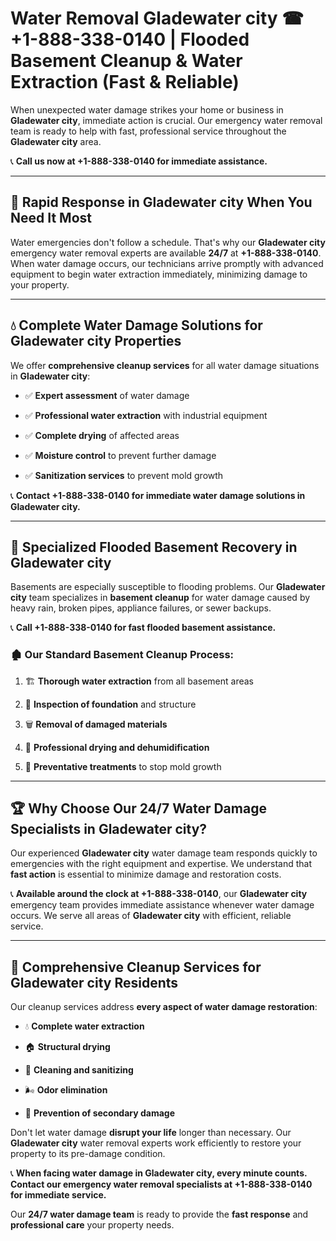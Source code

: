 # Water Removal Gladewater city ☎ +1-888-338-0140 | Flooded Basement Cleanup & Water Extraction (Fast & Reliable)

When unexpected water damage strikes your home or business in **Gladewater city**, immediate action is crucial. Our emergency water removal team is ready to help with fast, professional service throughout the **Gladewater city** area. 

📞 **Call us now at +1-888-338-0140 for immediate assistance.**
---
## 🚀 Rapid Response in Gladewater city When You Need It Most
Water emergencies don't follow a schedule. That's why our **Gladewater city** emergency water removal experts are available **24/7** at **+1-888-338-0140**. When water damage occurs, our technicians arrive promptly with advanced equipment to begin water extraction immediately, minimizing damage to your property.
---
## 💧 Complete Water Damage Solutions for Gladewater city Properties
We offer **comprehensive cleanup services** for all water damage situations in **Gladewater city**:
- ✅ **Expert assessment** of water damage  
- ✅ **Professional water extraction** with industrial equipment  
- ✅ **Complete drying** of affected areas  
- ✅ **Moisture control** to prevent further damage  
- ✅ **Sanitization services** to prevent mold growth  
📞 **Contact +1-888-338-0140 for immediate water damage solutions in Gladewater city.**
---
## 🌊 Specialized Flooded Basement Recovery in Gladewater city
Basements are especially susceptible to flooding problems. Our **Gladewater city** team specializes in **basement cleanup** for water damage caused by heavy rain, broken pipes, appliance failures, or sewer backups. 
📞 **Call +1-888-338-0140 for fast flooded basement assistance.**
### 🏚️ Our Standard Basement Cleanup Process:
1. 🏗️ **Thorough water extraction** from all basement areas  
2. 🔎 **Inspection of foundation** and structure  
3. 🗑️ **Removal of damaged materials**  
4. 💨 **Professional drying and dehumidification**  
5. 🚫 **Preventative treatments** to stop mold growth  
---
## 🏆 Why Choose Our 24/7 Water Damage Specialists in Gladewater city?
Our experienced **Gladewater city** water damage team responds quickly to emergencies with the right equipment and expertise. We understand that **fast action** is essential to minimize damage and restoration costs.
📞 **Available around the clock at +1-888-338-0140**, our **Gladewater city** emergency team provides immediate assistance whenever water damage occurs. We serve all areas of **Gladewater city** with efficient, reliable service.
---
## 🧹 Comprehensive Cleanup Services for Gladewater city Residents
Our cleanup services address **every aspect of water damage restoration**:
- 💧 **Complete water extraction**  
- 🏠 **Structural drying**  
- 🧼 **Cleaning and sanitizing**  
- 🌬️ **Odor elimination**  
- 🚫 **Prevention of secondary damage**  
Don't let water damage **disrupt your life** longer than necessary. Our **Gladewater city** water removal experts work efficiently to restore your property to its pre-damage condition.
📞 **When facing water damage in Gladewater city, every minute counts. Contact our emergency water removal specialists at +1-888-338-0140 for immediate service.**
Our **24/7 water damage team** is ready to provide the **fast response** and **professional care** your property needs.

